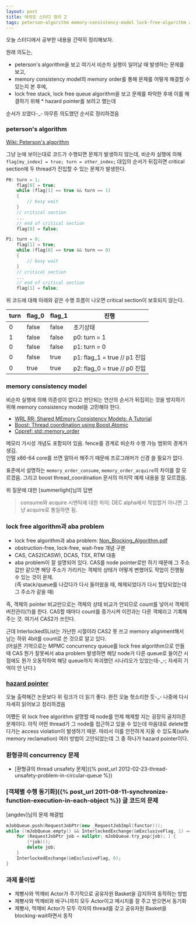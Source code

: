 ```yaml
---
layout: post
title: 여의도 스터디 정리 2
tags: peterson-algorithm memory-consistency-model lock-free-algorithm aba-problem hazard-pointer smr
---
```


오늘 스터디에서 공부한 내용을 간략히 정리해보자.

원래 의도는,

* peterson's algorithm을 보고 여기서 비순차 실행이 일어날 때 발생하는 문제를 보고,
* memory consistency model의 memory order를 통해 문제를 어떻게 해결할 수 있는지 본 후에,
* lock free stack, lock free queue algorithm을 보고 문제를 파악한 후에 이를 해결하기 위해 * hazard pointer를 보려고 했는데

순서가 꼬였다-_-
아무튼 의도했던 순서로 정리하겠음

### peterson's algorithm ###

[Wiki: Peterson's algorithm](http://en.wikipedia.org/wiki/Peterson's_algorithm)

그냥 눈에 보이는대로 코드가 수행되면 문제가 발생하지 않는데, 비순차 실행에 의해 `flag[my_index] = true; turn = other_index;` 대입의 순서가 뒤집히면 critical section에 두 thread가 진입할 수 있는 문제가 발생한다.

```cpp
P0: turn = 1;
    flag[0] = true;
    while (flag[1] == true && turn == 1)
    {
        // busy wait
    }
    // critical section
    ...
    // end of critical section
    flag[0] = false;

P1: turn = 0;
    flag[1] = true;
    while (flag[0] == true && turn == 0)
    {
        // busy wait
    }
    // critical section
    ...
    // end of critical section
    flag[1] = false;
```

위 코드에 대해 아래와 같은 수행 흐름이 나오면 critical section이 보호되지 않는다.

| turn 	| flag_0 	| flag_1 	| 진행                       	|
|------	|--------	|--------	|----------------------------	|
| 0    	| false  	| false  	| 초기상태                    	|
| 1    	| false  	| false  	| p0: turn = 1               	|
| 0    	| false  	| false  	| p1: turn = 0               	|
| 0    	| false  	| true   	| p1: flag_1 = true // p1 진입 	|
| 0    	| true   	| true   	| p2: flag_0 = true // p0 진입 	|

### memory consistency model ###

비순차 실행에 의해 의존성이 없다고 판단되는 연산의 순서가 뒤집히는 것을 방지하기 위해 memory consistency model을 고민해야 한다.

* [WRL RR: Shared MEmory Consistency Models: A Tutorial](http://www.hpl.hp.com/techreports/Compaq-DEC/WRL-95-7.pdf)
* [Boost: Thread coordination using Boost.Atomic](http://www.boost.org/doc/libs/release/doc/html/atomic/thread_coordination.html)
* [Cppref: std::memory_order](http://en.cppreference.com/w/cpp/atomic/memory_order)

메모리 가시성 개념도 포함되어 있음. fence를 경계로 비순차 수행 가능 범위의 경계가 생김.  
인텔 x86-64 core를 쓰면 알아서 해주기 때문에 프로그래머가 신경 쓸 필요가 없다.

표준에서 설명하는 `memory_order_consume`, `memory_order_acquire`의 차이를 잘 모르겠음.
그리고 boost thread_coordination 문서의 마지막 예제 내용을 잘 모르겠음.

위 질문에 대한 [summerlight]님의 답변

> consume와 acquire 시멘틱에 대한 차이: DEC alpha에서 작업할거 아니면 그냥 acquire로 통일하면 됨.


### lock free algorithm과 aba problem ###

* lock free algorithm과 aba problem: [Non_Blocking_Algorithm.pdf](https://sites.google.com/site/doc4code/Non-Blocking%20Algorithm.pdf)
* obstruction-free, lock-free, wait-free 개념 구분
* CAS, CAS2(CASW), DCAS, TSX, RTM 대충
* aba problem이 잘 설명되어 있다. CAS를 node pointer로만 하기 때문에 그 주소값만 같으면 해당 주소가 가리키는 객체의 상태가 어떻게 변했어도 작업이 진행될 수 있는 것이 문제.  
  (즉 stack/queue를 나갔다가 다시 들어왔을 때, 해제되었다가 다시 할당되었는데 그 주소가 같을 때)

즉, 객체의 pointer 비교만으로는 객체의 상태 비교가 안되므로 count를 넣어서 객체의 버전관리(?)를 한다. CAS할 때마다 count를 증가시켜 이전과는 다른 객체라고 기록해주는 것. 여기서 CAS2가 쓰인다.

근데 InterlockedSList는 가난한 시절이라 CAS2 못 쓰고 memory alignment해서 남는 하위 4bit를 count로 쓴 것으로 알고 있다.  
(어설픈 기억으로는 MPMC concurrency queue를 lock free algorithm으로 만들 때 CAS 뭔가 잘못써서 aba problem 발생하면 해당 node가 다른 queue로 들어간 시점에도 뭔가 오동작하여 해당 queue까지 파괴했던 시나리오가 있었는데-_-; 자세히 기억이 안 난다.)

### [hazard pointer](http://www.drdobbs.com/lock-free-data-structures-with-hazard-po/184401890) ###

오늘 출력해간 논문보다 위 링크가 더 읽기 좋다. 완전 오늘 헛소리한 듯-_- 나중에 다시 자세히 읽어보고 정리하겠음

어쨌든 위 lock free algorithm 설명할 때 node를 언제 해제할 지는 굉장히 골치아픈 문제이다. 아직 어떤 thread가 그 node를 접근하고 있을 수 있는데 마음대로 delete했다가는 access violation이 발생하기 때문. 따라서 이를 안전하게 지울 수 있도록(safe memory reclamation) 여러 방법이 고안되었는데 그 중 하나가 hazard pointer이다.

### 환형큐의 concurrency 문제 ###

* [환형큐의 thread unsafety 문제]({% post_url 2012-02-23-thread-unsafety-problem-in-circular-queue %})

### [객체별 수행 동기화]({% post_url 2011-08-11-synchronize-function-execution-in-each-object %}) 글 코드의 문제 ###

[angdev]님의 문제 해결법

```cpp
mJobQueue.push(RequestJobPtr(new _RequestJobImpl(functor)));
while (!mJobQueue.empty() && InterlockedExchange(&mExclusiveFlag, 1) == 0) {
    for (RequestJobPtr job = nullptr; mJobQueue.try_pop(job); ) {
        (*job)();
        delete job;
    }
    InterlockedExchange(&mExclusiveFlag, 0);
}
```

### 과제 풀이법 ###

* 제빵사와 먹깨비 Actor가 주기적으로 공유자원 Basket을 감지하여 동작하는 방법
* 제빵사와 먹깨비와 바구니까지 모두 Actor이고 메시지를 잘 주고 받으면서 동기화
* 제빵사, 먹깨비 Actor가 모두 각자의 thread를 갖고 공유자원 Basket을 blocking-wait하면서 동작